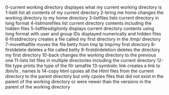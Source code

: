 0-current working directory displayes what my current working directory is
1-listit list all contents of my current directory
2-bring me home changes the working directory to my home directory
3-listfiles lists current directory in long format
4-listmorefiles list current directory contents including the hidden files
5-listfilesdigitonly displays current directory contents using long format with user and group IDs displayed numerically and hidden files
6-firstdirectory creates a file called my first directory in the /tmp/ directory
7-movethatfile moves the file betty from tmp tp tmp/my first directory
8-firstdelete deletes a file called betty
9-firstdirdeletion deletes the directory my first directory
10-back changes the working directory to the previous one
11-lists list files in multiple directories including the current directory
12-file type prints the type of the filr iamafile
13-symbolic link creates a link to /bin/ls , names ls
14-copy html cpoies all the Html files from the current directory to the parent directory but only cpoies files that did not exist in the parent of the working directory or were newer than the versions in the parent of the working directory
